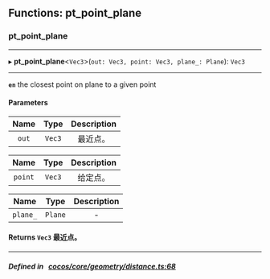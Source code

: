 ## Functions: pt_point_plane

### pt_point_plane


___
▸ **pt_point_plane**<`Vec3`\>(`out: Vec3, point: Vec3, plane_: Plane`): `Vec3`
___



**`en`** 
the closest point on plane to a given point



#### Parameters

| Name | Type | Description |
| :------: | :------: | :------: |
| `out` | `Vec3` | 最近点。  |

| Name | Type | Description |
| :------: | :------: | :------: |
| `point` | `Vec3` | 给定点。  |

| Name | Type | Description |
| :------: | :------: | :------: |
| `plane_` | `Plane` | - |


#### Returns `Vec3` 最近点。

___


##### Defined in &nbsp;   [cocos/core/geometry/distance.ts:68](https://github.com/cocos-creator/engine/blob/c7bf6b8a9/cocos/core/geometry/distance.ts#L68)&nbsp;
